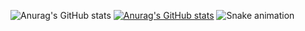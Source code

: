 ![Anurag's GitHub stats](https://github-readme-stats.vercel.app/api?username=DevZiee&show_icons=true&theme=radical)
[![Anurag's GitHub stats](https://github-readme-stats.vercel.app/api?username=DevZiee)](https://github.com/DevZiee)
![Snake animation](https://github.com/thepiyushmalhotra/thepiyushmalhotra/blob/output/github-contribution-grid-snake.svg)
